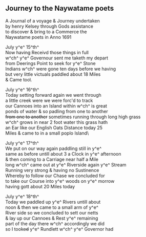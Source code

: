 <div style="page-break-before:always;"></div>

## Journey to the Naywatame poets

A Journal of a voyage & Journey undertaken\
by henry Kelsey through Gods assistance\
to discover & bring to a Commerce the\
Naywatame poets in Anno 1691

July y^e^ 15^th^\
Now having Receivd those things in full\
w^ch^ y^e^ Governour sent me taketh my depart\
from Deerings Point to seek for y^e^ Stone\
Indians w^ch^ were gone ten days before we having\
but very little victuals paddled about 18 Miles\
& Came too\

July y^e^ 16^th^\
Today setting forward again we went through\
a little creek were we were forc'd to track\
our Cannoes into an Island within w^ch^ is great\
ponds of water & so padling from one to another\
~~from one to another~~ sometimes running through long high grass\
w^ch^ grows in near 2 foot water this grass hath\
an Ear like our English Oats Distance today 25\
Miles & came to in a small poplo Island\

July y^e^ 17^th^\
We put on our way again paddling still in y^e^\
same as before untill about 3 a Clock in y^e^ afternoon\
& then coming to a Carriage near half a Mile\
long w^ch^ came out at y^e^ Riverside again y^e^ Stream\
Running very strong & having no Sustinence\
Whereby to follow our Chase we concluded for\
to take our Course into y^e^ woods on y^e^ morrow\
having gott about 20 Miles today

July y^e^ 18^th^\
Today we paddled up y^e^ Rivers untill about\
noon & then we came to a small arm of y^e^\
River side so we concluded to sett our netts\
& lay up our Cannoes & Rest y^e^ remaining\
part of the day there w^ch^ accordingly we did\
so I took~~ed~~ y^e^ Rundlett w^ch^ y^e^ Governor had
